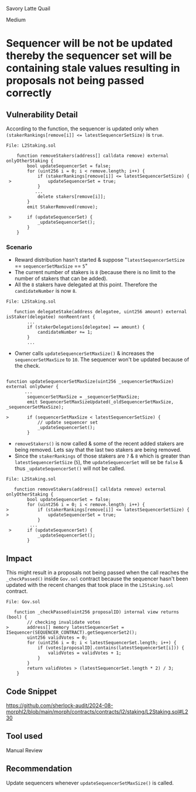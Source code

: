 Savory Latte Quail

Medium

# Sequencer will be not be updated thereby the sequencer set will be containing stale values resulting in proposals not being passed correctly

## Vulnerability Detail
According to the function, the sequencer is updated only when `(stakerRankings[remove[i]] <= latestSequencerSetSize)` is `true`.

```solidity
File: L2Staking.sol

    function removeStakers(address[] calldata remove) external onlyOtherStaking {
        bool updateSequencerSet = false;
        for (uint256 i = 0; i < remove.length; i++) {     
            if (stakerRankings[remove[i]] <= latestSequencerSetSize) { 
 >              updateSequencerSet = true;
            }
           ...
            delete stakers[remove[i]];
        }
        emit StakerRemoved(remove);

 >      if (updateSequencerSet) {
            _updateSequencerSet();
        }
    }
```
### Scenario
- Reward distribution hasn't started & suppose "`latestSequencerSetSize` == `sequencerSetMaxSize` == `5`"
- The current number of stakers is `8` (because there is no limit to the number of stakers that can be added).
- All the `8` stakers have delegated at this point. Therefore the `candidateNumber` is now `8`.

```solidity
File: L2Staking.sol

   function delegateStake(address delegatee, uint256 amount) external isStaker(delegatee) nonReentrant {
        ...
        if (stakerDelegations[delegatee] == amount) {
            candidateNumber += 1;
        }
        ...
```
- Owner calls `updateSequencerSetMaxSize()` & increases the `sequencerSetMaxSize` to `10`. The sequencer won't be updated because of the check.
```solidity

function updateSequencerSetMaxSize(uint256 _sequencerSetMaxSize) external onlyOwner {
       ...
        sequencerSetMaxSize = _sequencerSetMaxSize;
        emit SequencerSetMaxSizeUpdated(_oldSequencerSetMaxSize, _sequencerSetMaxSize);

>       if (sequencerSetMaxSize < latestSequencerSetSize) {
            // update sequencer set
            _updateSequencerSet();
        }
```
- `removeStakers()` is now called & some of the recent added stakers are being removed. Lets say that the last two stakers are being removed.
- Since the `stakerRankings` of those stakers are `7` & `8` which is greater than `latestSequencerSetSize` (`5`), the `updateSequencerSet` will se be `false` & thus `_updateSequencerSet()` will not be called.

```solidity
File: L2Staking.sol

   function removeStakers(address[] calldata remove) external onlyOtherStaking {
        bool updateSequencerSet = false;
        for (uint256 i = 0; i < remove.length; i++) {
>           if (stakerRankings[remove[i]] <= latestSequencerSetSize) {   
>               updateSequencerSet = true;
            }
         ...
 >      if (updateSequencerSet) {
            _updateSequencerSet();
        }
```
## Impact

This might result in a proposals not being passed when the call reaches the `_checkPassed()` inside `Gov.sol` contract because the sequencer hasn't been updated with the recent changes that took place in the `L2Staking.sol` contract.

```solidity
File: Gov.sol

   function _checkPassed(uint256 proposalID) internal view returns (bool) {
        // checking invalidate votes
>       address[] memory latestSequencerSet = ISequencer(SEQUENCER_CONTRACT).getSequencerSet2();
        uint256 validVotes = 0;
        for (uint256 i = 0; i < latestSequencerSet.length; i++) {
            if (votes[proposalID].contains(latestSequencerSet[i])) {
                validVotes = validVotes + 1;
            }
        }
        return validVotes > (latestSequencerSet.length * 2) / 3;
    }
```
## Code Snippet
https://github.com/sherlock-audit/2024-08-morphl2/blob/main/morph/contracts/contracts/l2/staking/L2Staking.sol#L230

## Tool used
Manual Review

## Recommendation
Update sequencers whenever `updateSequencerSetMaxSize()` is called.
